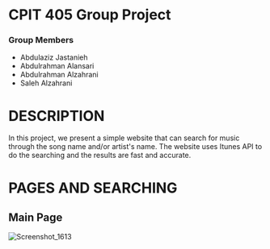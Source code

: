 # CPIT 405 Group Project

### Group Members
- Abdulaziz  Jastanieh
- Abdulrahman Alansari
- Abdulrahman Alzahrani
- Saleh Alzahrani

# DESCRIPTION

In this project, we present a simple website that can search for music through the song name and/or artist's name.
The website uses Itunes API to do the searching and the results are fast and accurate.

# PAGES AND SEARCHING

## Main Page
![Screenshot_1613](https://github.com/user-attachments/assets/76a9ab53-3117-461f-8592-dc0ada341e1f)

